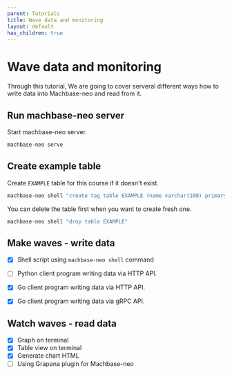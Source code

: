 ```yaml
---
parent: Tutorials
title: Wave data and monitoring
layout: default
has_children: true
---
```


# Wave data and monitoring

Through this tutorial, We are going to cover serveral different ways how to write data into Machbase-neo and read from it.


## Run machbase-neo server

Start machbase-neo server.

```sh
machbase-neo serve
```

## Create example table

Create `EXAMPLE` table for this course if it doesn't exist.

```sh
machbase-neo shell "create tag table EXAMPLE (name varchar(100) primary key, time datetime basetime, value double)"
```

You can delete the table first when you want to create fresh one.

```sh
machbase-neo shell "drop table EXAMPLE"
```

## Make waves - write data

- [x] Shell script using `machbase-neo shell` command
- [ ] Python client program writing data via HTTP API.
- [x] Go client program writing data via HTTP API.
- [x] Go client program writing data via gRPC API.


## Watch waves - read data

- [x] Graph on terminal
- [X] Table view on terminal
- [x] Generate chart HTML 
- [ ] Using Grapana plugin for Machbase-neo
